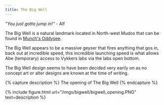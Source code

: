 ```yaml
---
title: The Big Well
---
```


*"You just gotta jump in!"* - Alf

The Big Well is a natural landmark located in North-west Mudos that can be found in [Munch's Oddysee](/games/munchsoddysee).

The Big Well appears to be a massive geyser that fires anything that gos in, back out at incredible speed, 
this incredible launching speed is what allows Abe (temporary) access to Vykkers labs via the labs open bottom.

The Big Well design seems to have been decided very earily on as no concept art or alter designs are known at the time of writing.

{% capture description %}
The opening of The Big Well
{% endcapture %}

{% include figure.html url="/imgs/bigwell/bigwell_opening.PNG" text=description %}
